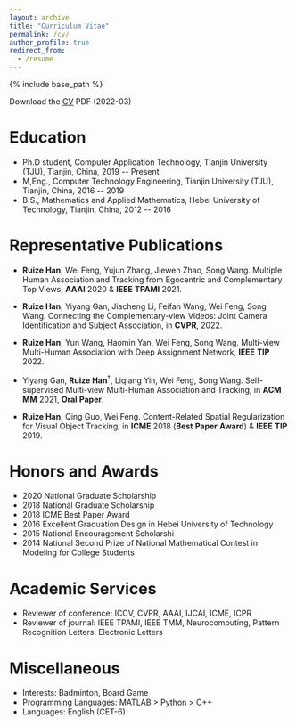 ```yaml
---
layout: archive
title: "Curriculum Vitae"
permalink: /cv/
author_profile: true
redirect_from:
  - /resume
---
```


{% include base_path %}

Download the [CV](http://ruizehan.github.io/files/resume-22-03.pdf) PDF (2022-03)

Education
======

* Ph.D student, Computer Application Technology, Tianjin University (TJU), Tianjin, China, 2019 -- Present
* M,Eng., Computer Technology Engineering, Tianjin University (TJU), Tianjin, China, 2016 -- 2019
* B.S., Mathematics and Applied Mathematics, Hebei University of Technology, Tianjin, China, 2012 -- 2016


Representative Publications
======

 * **Ruize Han**, Wei Feng, Yujun Zhang, Jiewen Zhao, Song Wang. Multiple Human Association and Tracking from Egocentric and Complementary Top Views, __AAAI__ 2020 \& __IEEE__ __TPAMI__ 2021.
 
 * **Ruize Han**, Yiyang Gan, Jiacheng Li, Feifan Wang, Wei Feng, Song Wang. Connecting the Complementary-view Videos: Joint Camera Identification and Subject Association, in __CVPR__, 2022.
 
 * **Ruize Han**, Yun Wang, Haomin Yan, Wei Feng, Song Wang. Multi-view Multi-Human Association with Deep Assignment Network, __IEEE__ __TIP__ 2022.
 
 * Yiyang Gan, **Ruize Han**$^\dagger$, Liqiang Yin, Wei Feng, Song Wang. Self-supervised Multi-view Multi-Human Association and Tracking, in __ACM__ __MM__ 2021, __Oral__ __Paper__.

 * **Ruize Han**, Qing Guo, Wei Feng. Content-Related Spatial Regularization for Visual Object Tracking, in __ICME__ 2018 (__Best__ __Paper__ __Award__) \& __IEEE__ __TIP__ 2019.

   
Honors and Awards
======
* 2020 National Graduate Scholarship 
* 2018 National Graduate Scholarship 
* 2018 ICME Best Paper Award 
* 2016 Excellent Graduation Design in Hebei University of Technology
* 2015 National Encouragement Scholarshi
* 2014 National Second Prize of National Mathematical Contest in Modeling for College Students

Academic Services
======
 * Reviewer of conference: ICCV, CVPR, AAAI, IJCAI, ICME, ICPR
 * Reviewer of journal: IEEE TPAMI, IEEE TMM, Neurocomputing, Pattern Recognition Letters, Electronic Letters
  
Miscellaneous
======
  * Interests: Badminton, Board Game
  * Programming Languages: MATLAB > Python > C++
  * Languages: English (CET-6)
